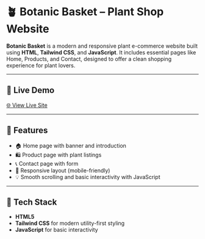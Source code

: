 # 🪴 Botanic Basket – Plant Shop Website

**Botanic Basket** is a modern and responsive plant e-commerce website built using **HTML**, **Tailwind CSS**, and **JavaScript**. It includes essential pages like Home, Products, and Contact, designed to offer a clean shopping experience for plant lovers.

---

## 🔗 Live Demo

[🌐 View Live Site](https://sharonjenifer.github.io/Botanic-Basket-Plant-Shop/)

---

## 🌟 Features

- 🏠 Home page with banner and introduction  
- 🛍️ Product page with plant listings  
- 📞 Contact page with form  
- 🌿 Responsive layout (mobile-friendly)  
- 💡 Smooth scrolling and basic interactivity with JavaScript  

---

## 🧰 Tech Stack

- **HTML5**  
- **Tailwind CSS** for modern utility-first styling  
- **JavaScript** for basic interactivity  



